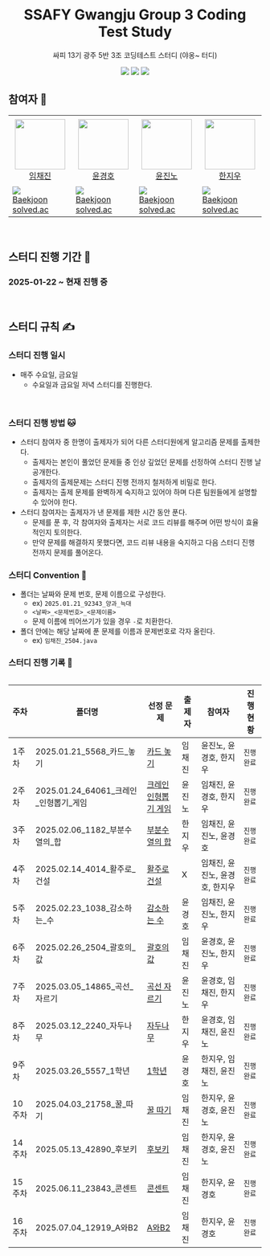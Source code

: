 <div align="center">
  <h1>SSAFY Gwangju Group 3 Coding Test Study</h1>
  <p>싸피 13기 광주 5반 3조 코딩테스트 스터디 (야옹~ 터디)</p>
  <img src="https://img.shields.io/badge/Java-%23ED8B00.svg?style=for-the-badge&logo=openjdk&logoColor=white">
  <img src="https://img.shields.io/badge/Eclipse%20IDE-2C2255?style=for-the-badge&logo=eclipseide&logoColor=white">
  <img src="https://img.shields.io/badge/Intellij%20Idea-000?logo=intellij-idea&style=for-the-badge">
</div>

## 참여자 👏
<table>
    <tr height="140px">
        <td align="center" width="130px">
            <a href="https://github.com/Brylimo"><img height="100px" width="100px" src="https://avatars.githubusercontent.com/u/48869794?v=4"/></a>
            <br />
            <a href="https://github.com/Brylimo">임채진</a>
        </td>
        <td align="center" width="130px">
            <a href="https://github.com/19GHYun"><img height="100px" width="100px" src="https://avatars.githubusercontent.com/u/94778099?v=4"/></a>
            <br />
            <a href="https://github.com/19GHYun">윤경호</a>
        </td>
        <td align="center" width="130px">
            <a href="https://github.com/jinno321"><img height="100px" width="100px" src="https://avatars.githubusercontent.com/u/97275777?v=4"/></a>
            <br />
            <a href="https://github.com/jinno321">윤진노</a>
        </td>
        <td align="center" width="130px">
            <a href="https://github.com/hanwldn76"><img height="100px" width="100px" src="https://avatars.githubusercontent.com/u/138774991?v=4"/></a>
            <br />
            <a href="https://github.com/hanwldn76">한지우</a>
        </td>
    </tr>
    <tr height="50px">
      <td>
        <img src="http://mazassumnida.wtf/api/mini/generate_badge?boj=tourist0302" />
            <br />
            <a href="https://www.acmicpc.net/user/tourist0302">Baekjoon</a>
            <br />
            <a href="https://solved.ac/profile/tourist0302">solved.ac</a>
      </td>
      <td>
        <img src="http://mazassumnida.wtf/api/mini/generate_badge?boj=zxcvting1" />
            <br />
            <a href="https://www.acmicpc.net/user/zxcvting1">Baekjoon</a>
            <br />
            <a href="https://solved.ac/profile/zxcvting1">solved.ac</a>
      </td>
      <td>
        <img src="http://mazassumnida.wtf/api/mini/generate_badge?boj=jinno123" />
            <br />
            <a href="https://www.acmicpc.net/user/jinno123">Baekjoon</a>
            <br />
            <a href="https://solved.ac/profile/jinno123">solved.ac</a>
      </td>
      <td>
        <img src="http://mazassumnida.wtf/api/mini/generate_badge?boj=hanwldn76" />
            <br />
            <a href="https://www.acmicpc.net/user/hanwldn76">Baekjoon</a>
            <br />
            <a href="https://solved.ac/profile/hanwldn76">solved.ac</a>
      </td>
    </tr>

<table>

</br>

## 스터디 진행 기간 📅
### 2025-01-22 ~ 현재 진행 중

</br>

## 스터디 규칙 ✍
### 스터디 진행 일시
- 매주 수요일, 금요일
  - 수요일과 금요일 저녁 스터디를 진행한다.

<br/>

### 스터디 진행 방법 🐱
- 스터디 참여자 중 한명이 출제자가 되어 다른 스터디원에게 알고리즘 문제를 출제한다.
  - 출제자는 본인이 풀었던 문제들 중 인상 깊었던 문제를 선정하여 스터디 진행 날 공개한다.
  - 출제자의 출제문제는 스터디 진행 전까지 철저하게 비밀로 한다.
  - 출제자는 출제 문제를 완벽하게 숙지하고 있어야 하며 다른 팀원들에게 설명할 수 있어야 한다.
- 스터디 참여자는 출제자가 낸 문제를 제한 시간 동안 푼다.
  - 문제를 푼 후, 각 참여자와 출제자는 서로 코드 리뷰를 해주며 어떤 방식이 효율적인지 토의한다.
  - 만약 문제를 해결하지 못했다면, 코드 리뷰 내용을 숙지하고 다음 스터디 진행 전까지 문제를 풀어온다.
 
### 스터디 Convention 🎯
- 폴더는 날짜와 문제 번호, 문제 이름으로 구성한다.
  - ex) `2025.01.21_92343_양과_늑대`
  - `<날짜>_<문제번호>_<문제이름>`
  - 문제 이름에 띄어쓰기가 있을 경우 `-`로 치환한다.
- 폴더 안에는 해당 날짜에 푼 문제를 이름과 문제번호로 각자 올린다.
  - ex) `임채진_2504.java`

### 스터디 진행 기록 📔

| **주차** | **폴더명**                      | **선정 문제**                                                                                               | **출제자** | **참여자**            | **진행 현황** |
|--------|------------------------------|---------------------------------------------------------------------------------------------------------|---------|--------------------| ------------- |
| 1주차    | 2025.01.21_5568_카드_놓기        | [카드 놓기](https://www.acmicpc.net/problem/5568)                                                           | 임채진     | 윤진노, 윤경호, 한지우      | `진행 완료`   |
| 2주차    | 2025.01.24_64061_크레인_인형뽑기_게임 | [크레인 인형뽑기 게임](https://school.programmers.co.kr/learn/courses/30/lessons/64061)                          | 윤진노     | 임채진, 윤경호, 한지우      | `진행 완료`   |
| 3주차    | 2025.02.06_1182_부분수열의_합      | [부분수열의 합](https://www.acmicpc.net/problem/1182)                                                         | 한지우     | 임채진, 윤진노, 윤경호      |  `진행 완료`  |
| 4주차    | 2025.02.14_4014_활주로_건설       | [활주로 건설](https://swexpertacademy.com/main/code/problem/problemDetail.do?contestProbId=AWIeW7FakkUDFAVH) | X       | 임채진, 윤진노, 윤경호, 한지우 |  `진행 완료`  |
| 5주차    | 2025.02.23_1038_감소하는_수       | [감소하는 수](https://www.acmicpc.net/problem/1038)                                                          | 윤경호     | 임채진, 윤진노, 한지우      |  `진행 완료`  |
| 6주차    | 2025.02.26_2504_괄호의_값        | [괄호의 값](https://www.acmicpc.net/problem/2504)                                                           | 임채진     | 윤경호, 윤진노, 한지우      |  `진행 완료`  |
| 7주차    | 2025.03.05_14865_곡선_자르기      | [곡선 자르기](https://www.acmicpc.net/problem/14865)                                                         | 윤진노     | 윤경호, 임채진, 한지우      |  `진행 완료`  |
| 8주차    | 2025.03.12_2240_자두나무         | [자두나무](https://www.acmicpc.net/problem/2240)                                                            | 한지우     | 윤경호, 임채진, 윤진노      |  `진행 완료`  |
| 9주차    | 2025.03.26_5557_1학년          | [1학년](https://www.acmicpc.net/problem/5557)                                                             | 윤경호     | 한지우, 임채진, 윤진노      |  `진행 완료`  |
| 10주차   | 2025.04.03_21758_꿀_따기        | [꿀 따기](https://www.acmicpc.net/problem/21758)                                                           | 임채진     | 한지우, 윤경호, 윤진노      |  `진행 완료`  |
| 14 주차   | 2025.05.13_42890_후보키        | [후보키](https://school.programmers.co.kr/learn/courses/30/lessons/42890)                                  | 임채진     | 한지우, 윤경호, 윤진노      |  `진행 완료`  |
| 15 주차   | 2025.06.11_23843_콘센트        | [콘센트](https://www.acmicpc.net/problem/23843)                                                            | 임채진     | 한지우, 윤경호      |  `진행 완료`  |
| 16 주차   | 2025.07.04_12919_A와B2        | [A와B2](https://www.acmicpc.net/problem/12919)                                                            | 임채진     | 한지우, 윤경호      |  `진행 완료`  |
